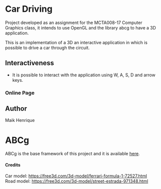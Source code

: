 # Car Driving
Project developed as an assignment for the MCTA008-17 Computer Graphics class, it intends to use OpenGL and the library abcg to have a 3D application.

<p>This is an implementation of a 3D an interactive application in which is possible to drive a car through the circuit.</p>

## Interactiveness
 - It is possible to interact with the application using W, A, S, D and arrow keys.

### Online Page
> 

## Author
<p>Maik Henrique</p>


# ABCg
ABCg is the base framework of this project and it is available [here](https://github.com/hbatagelo/abcg).

#### Credits
Car model: https://free3d.com/3d-model/ferrari-formula-1-72527.html  
Road model: https://free3d.com/3d-model/street-estrada-971348.html

